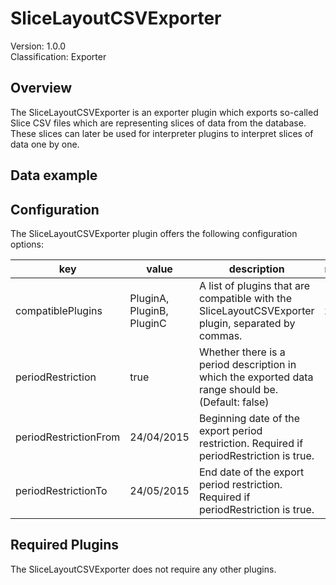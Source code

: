 # SliceLayoutCSVExporter
Version: 1.0.0  
Classification: Exporter

Overview
-----
The SliceLayoutCSVExporter is an exporter plugin which exports so-called Slice CSV files which are representing slices of data from the database.
These slices can later be used for interpreter plugins to interpret slices of data one by one.

Data example
-----

Configuration
-----
The SliceLayoutCSVExporter plugin offers the following configuration options:

| key  | value | description | required |
| ------------- | ------------- |  ------------- | ------------- |
| compatiblePlugins | PluginA, PluginB, PluginC | A list of plugins that are compatible with the SliceLayoutCSVExporter plugin, separated by commas. | x
| periodRestriction | true |Whether there is a period description in which the exported data range should be. (Default: false) | 
| periodRestrictionFrom | 24/04/2015 | Beginning date of the export period restriction. Required if periodRestriction is true. | 
| periodRestrictionTo | 24/05/2015 | End date of the export period restriction. Required if periodRestriction is true. | 


Required Plugins
-----
The SliceLayoutCSVExporter does not require any other plugins.


 